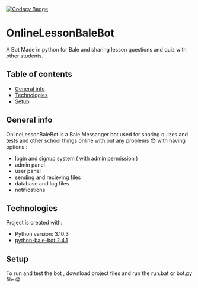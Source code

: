 [![Codacy Badge](https://app.codacy.com/project/badge/Grade/b5f87d4dfdd14ddbbff003bdcc58a478)](https://www.codacy.com/gh/AminShahrabi/OnlineLessonBaleBot/dashboard?utm_source=github.com&amp;utm_medium=referral&amp;utm_content=AminShahrabi/OnlineLessonBaleBot&amp;utm_campaign=Badge_Grade)

# OnlineLessonBaleBot
A Bot Made in python for Bale and sharing lesson questions and quiz with other students.

## Table of contents
*   [General info](#general-info)
*   [Technologies](#technologies)
*   [Setup](#setup)

## General info
OnlineLessonBaleBot is a Bale Messanger bot used for sharing quizes and tests and other school things online  with out any problems 😎
with having options :
*   login and signup system ( with admin permission )
*   admin panel
*   user panel
*   sending and recieving files
*   database and log files
*   notifications
	
## Technologies
Project is created with:
*   Python version: 3.10.3
*   [python-bale-bot 2.4.1](https://github.com/python-bale-bot/python-bale-bot)
	
## Setup
To run and test the bot , download project files and run the run.bat or bot.py file 😁
